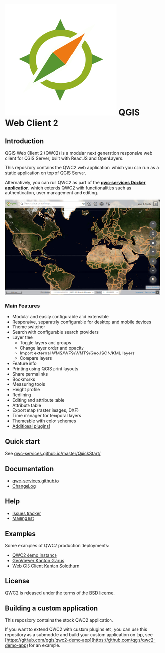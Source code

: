 ![Logo](https://raw.githubusercontent.com/qgis/qwc2/refs/heads/master/static/assets/img/qwc-logo.svg) QGIS Web Client 2
=================

## Introduction
QGIS Web Client 2 (QWC2) is a modular next generation responsive web client for QGIS Server, built with ReactJS and OpenLayers.

This repository contains the QWC2 web application, which you can run as a static application on top of QGIS Server.

Alternatively, you can run QWC2 as part of the **[qwc-services Docker application](https://github.com/qwc-services/qwc-docker)**, which extends QWC2 with functionalities such as authentication, user management and  editing.

![Screenshot](https://github.com/qgis/qwc2/blob/gh-pages/Screenshot.jpg?raw=true)

### Main Features

- Modular and easily configurable and extensible
- Responsive, separately configurable for desktop and mobile devices
- Theme switcher
- Search with configurable search providers
- Layer tree
  * Toggle layers and groups
  * Change layer order and opacity
  * Import external WMS/WFS/WMTS/GeoJSON/KML layers
  * Compare layers
- Feature info
- Printing using QGIS print layouts
- Share permalinks
- Bookmarks
- Measuring tools
- Height profile
- Redlining
- Editing and attribute table
- Attribute table
- Export map (raster images, DXF)
- Time manager for temporal layers
- Themeable with color schemes
- [Additional plugins!](https://qwc-services.github.io/master/references/qwc2_plugins/)

## Quick start

See [qwc-services.github.io/master/QuickStart/](https://qwc-services.github.io/master/QuickStart/)

## Documentation

* [qwc-services.github.io](https://qwc-services.github.io/)
* [ChangeLog](https://qwc-services.github.io/master/release_notes/ChangeLog/)

## Help

* [Issues tracker](https://github.com/qgis/qwc2/issues)
* [Mailing list](https://lists.osgeo.org/mailman/listinfo/qgis-qwc2)

## Examples

Some examples of QWC2 production deployments:

- [QWC2 demo instance](http://qwc2.sourcepole.ch)
- [GeoViewer Kanton Glarus](https://map.geo.gl.ch/)
- [Web GIS Client Kanton Solothurn](https://geo.so.ch/map/)

## License

QWC2 is released under the terms of the [BSD license](https://github.com/qgis/qwc2/blob/master/LICENSE).

## Building a custom application

This repository contains the stock QWC2 application.

If you want to extend QWC2 with custom plugins etc, you can use this repository as a submodule and build your custom application on top, see [https://github.com/qgis/qwc2-demo-app](https://github.com/qgis/qwc2-demo-app) for an example.
